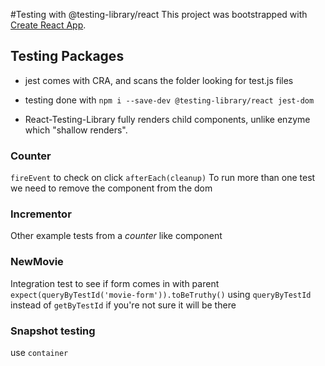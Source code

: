 #Testing with @testing-library/react
This project was bootstrapped with [Create React App](https://github.com/facebook/create-react-app).

## Testing Packages

- jest comes with CRA, and scans the folder looking for test.js files

- testing done with `npm i --save-dev @testing-library/react jest-dom`

- React-Testing-Library fully renders child components, unlike enzyme which "shallow renders".

### Counter

`fireEvent` to check on click
`afterEach(cleanup)` To run more than one test we need to remove the component from the dom

### Incrementor

Other example tests from a _counter_ like component

### NewMovie

Integration test to see if form comes in with parent
`expect(queryByTestId('movie-form')).toBeTruthy()`
using `queryByTestId` instead of `getByTestId` if you're not sure it will be there

### Snapshot testing

use `container`
